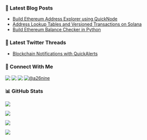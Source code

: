 ### 📗 Latest Blog Posts

<!-- BLOG-POST-LIST:START -->
- [Build Ethereum Address Explorer using QuickNode](https://blog.a26nine.dev/build-ethereum-address-explorer-using-quicknode)
- [Address Lookup Tables and Versioned Transactions on Solana](https://blog.a26nine.dev/address-lookup-tables-and-versioned-transactions-on-solana)
- [Build Ethereum Balance Checker in Python](https://blog.a26nine.dev/build-ethereum-balance-checker-in-python)
<!-- BLOG-POST-LIST:END -->

### 🧵 Latest Twitter Threads

<!--START_SECTION:typefully-->
* [Blockchain Notifications with QuickAlerts](https://typefully.com/a26nine/4P6mjhQ)
<!--END_SECTION:typefully-->

### 🔗 Connect With Me

<p align="left">
<a href="mailto:hey@a26nine.dev" target="blank"><img align="center" src="https://img.shields.io/badge/Email-FFFFFF?style=for-the-badge&logo=About.me&logoColor=black"/></a> <a href="https://linkedin.com/in/a26nine" target="blank"><img align="center" src="https://img.shields.io/badge/LinkedIn-0077B5?style=for-the-badge&logo=linkedin&logoColor=white"/></a> <a href="https://twitter.com/a26nine" target="blank"><img align="center" src="https://img.shields.io/badge/Twitter-1DA1F2?style=for-the-badge&logo=twitter&logoColor=white"/></a> <a href="https://t.me/a26nine" target="blank"><img align="center" src="https://img.shields.io/badge/Telegram-26A5E4?style=for-the-badge&logo=telegram&logoColor=white" alt="@a26nine"/></a>
</p>

### 📊 GitHub Stats

![](https://github-readme-stats.vercel.app/api?username=a26nine&hide_title=true&include_all_commits=true&count_private=true&show_icons=true)

![](https://streak-stats.demolab.com/?user=a26nine)

![](https://github-readme-stats.vercel.app/api/top-langs/?username=a26nine&layout=compact)

![](https://komarev.com/ghpvc/?username=a26nine&color=blue)

